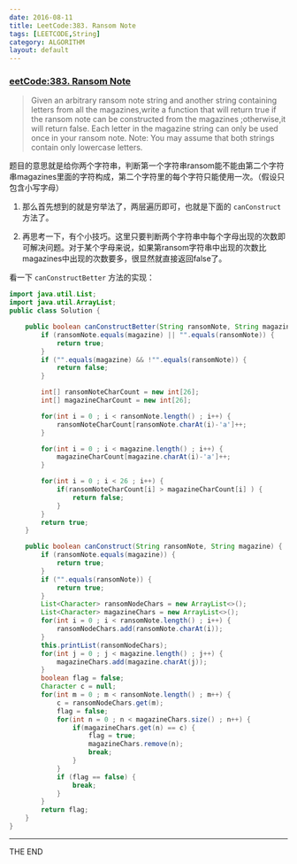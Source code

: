 ```yaml
---
date: 2016-08-11
title: LeetCode:383. Ransom Note
tags: [LEETCODE,String]
category: ALGORITHM
layout: default
---
```


### [eetCode:383. Ransom Note](https://leetcode.com/problems/ransom-note/)

> Given an arbitrary ransom note string and another string containing letters from all the magazines,write a function that will return true if the ransom note can be constructed from the magazines ;otherwise,it will return false.
Each letter in the magazine string can only be used once in your ransom note.
Note:
You may assume that both strings contain only lowercase letters.

<!--more-->

题目的意思就是给你两个字符串，判断第一个字符串ransom能不能由第二个字符串magazines里面的字符构成，第二个字符里的每个字符只能使用一次。（假设只包含小写字母）

1. 那么首先想到的就是穷举法了，两层遍历即可，也就是下面的 `canConstruct` 方法了。

2. 再思考一下，有个小技巧。这里只要判断两个字符串中每个字母出现的次数即可解决问题。对于某个字母来说，如果第ransom字符串中出现的次数比magazines中出现的次数要多，很显然就直接返回false了。

看一下 `canConstructBetter` 方法的实现：

```java
import java.util.List;
import java.util.ArrayList;
public class Solution {

    public boolean canConstructBetter(String ransomNote, String magazine) {
        if (ransomNote.equals(magazine) || "".equals(ransomNote)) {
            return true;
        }
        if ("".equals(magazine) && !"".equals(ransomNote)) {
            return false;
        }

        int[] ransomNoteCharCount = new int[26];
        int[] magazineCharCount = new int[26];

        for(int i = 0 ; i < ransomNote.length() ; i++) {
            ransomNoteCharCount[ransomNote.charAt(i)-'a']++;
        }

        for(int i = 0 ; i < magazine.length() ; i++) {
            magazineCharCount[magazine.charAt(i)-'a']++;
        }

        for(int i = 0 ; i < 26 ; i++) {
            if(ransomNoteCharCount[i] > magazineCharCount[i] ) {
                return false;
            }
        }
        return true;
    }

    public boolean canConstruct(String ransomNote, String magazine) {
        if (ransomNote.equals(magazine)) {
            return true;
        }
        if ("".equals(ransomNote)) {
            return true;
        }
        List<Character> ransomNodeChars = new ArrayList<>();
        List<Character> magazineChars = new ArrayList<>();  
        for(int i = 0 ; i < ransomNote.length() ; i++) {
            ransomNodeChars.add(ransomNote.charAt(i));
        }
        this.printList(ransomNodeChars);
        for(int j = 0 ; j < magazine.length() ; j++) {
            magazineChars.add(magazine.charAt(j));
        }
        boolean flag = false;
        Character c = null;
        for(int m = 0 ; m < ransomNote.length() ; m++) {
            c = ransomNodeChars.get(m);
            flag = false;
            for(int n = 0 ; n < magazineChars.size() ; n++) {
                if(magazineChars.get(n) == c) {
                    flag = true;
                    magazineChars.remove(n);
                    break;
                }
            }
            if (flag == false) {
                break;
            }
        }
        return flag;
    }
}
```

- - -
THE END
